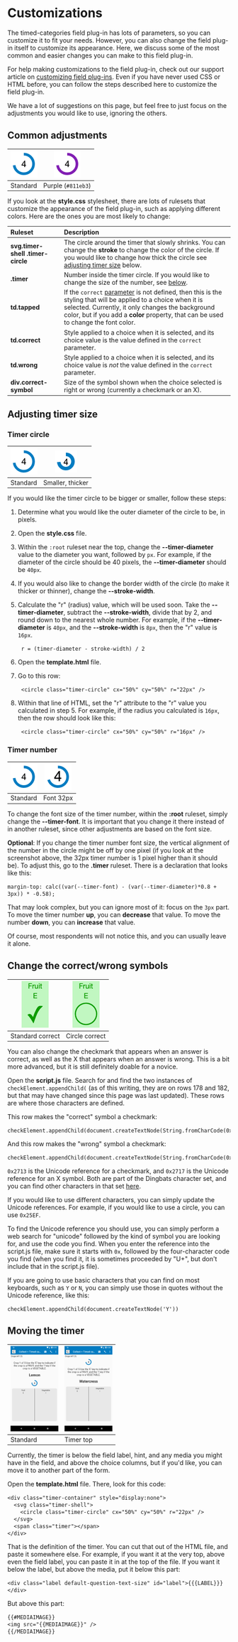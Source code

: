 # Customizations

The timed-categories field plug-in has lots of parameters, so you can customize it to fit your needs. However, you can also change the field plug-in itself to customize its appearance. Here, we discuss some of the most common and easier changes you can make to this field plug-in.

For help making customizations to the field plug-in, check out our support article on [customizing field plug-ins](). Even if you have never used CSS or HTML before, you can follow the steps described here to customize the field plug-in.

We have a lot of suggestions on this page, but feel free to just focus on the adjustments you would like to use, ignoring the others.

## Common adjustments

|![](standard-circle.png)|![](purple-circle.png)|
|:---:|:---:|
|Standard|Purple (`#811eb3`)|

If you look at the **style.css** stylesheet, there are lots of rulesets that customize the appearance of the field plug-in, such as applying different colors. Here are the ones you are most likely to change:

|Ruleset|Description|
|:---|:---|
|**svg.timer-shell&nbsp;.timer-circle**|The circle around the timer that slowly shrinks. You can change the **stroke** to change the color of the circle. If you would like to change how thick the circle see [adjusting timer size](#adjusting-timer-size) below.|
|**.timer**|Number inside the timer circle. If you would like to change the size of the number, see [below](#timer-number).|
|**td.tapped**|If the `correct` [parameter](../../README.md) is not defined, then this is the styling that will be applied to a choice when it is selected. Currently, it only changes the background color, but if you add a **color** property, that can be used to change the font color.|
|**td.correct**|Style applied to a choice when it is selected, and its choice value is the value defined in the `correct` parameter.|
|**td.wrong**|Style applied to a choice when it is selected, and its choice value is *not* the value defined in the `correct` parameter.|
|**div.correct-symbol**|Size of the symbol shown when the choice selected is right or wrong (currently a checkmark or an X).|

## Adjusting timer size

### Timer circle

|![](standard-circle.png)|![](small-thick.png)|
|:---:|:---:|
|Standard|Smaller, thicker|

If you would like the timer circle to be bigger or smaller, follow these steps:

1. Determine what you would like the outer diameter of the circle to be, in pixels.
1. Open the **style.css** file.
1. Within the `:root` ruleset near the top, change the **--timer-diameter** value to the diameter you want, followed by `px`. For example, if the diameter of the circle should be 40 pixels, the **--timer-diameter** should be `40px`.
1. If you would also like to change the border width of the circle (to make it thicker or thinner), change the  **--stroke-width**.
1. Calculate the "r" (radius) value, which will be used soon. Take the **--timer-diameter**, subtract the **--stroke-width**, divide that by 2, and round down to the nearest whole number. For example, if the **--timer-diameter** is `40px`, and the **--stroke-width** is `8px`, then the "r" value is `16px`.

        r = (timer-diameter - stroke-width) / 2

1. Open the **template.html** file.
1. Go to this row:

        <circle class="timer-circle" cx="50%" cy="50%" r="22px" />

1. Within that line of HTML, set the "r" attribute to the "r" value you calculated in step 5. For example, if the radius you calculated is `16px`, then the row should look like this:

        <circle class="timer-circle" cx="50%" cy="50%" r="16px" />

### Timer number

|![](standard-circle.png)|![](size-32.png)|
|:---:|:---:|
|Standard|Font 32px|

To change the font size of the timer number, within the **:root** ruleset, simply change the **--timer-font**. It is important that you change it there instead of in another ruleset, since other adjustments are based on the font size.

**Optional**: If you change the timer number font size, the vertical alignment of the number in the circle might be off by one pixel (if you look at the screenshot above, the 32px timer number is 1 pixel higher than it should be). To adjust this, go to the **.timer** ruleset. There is a declaration that looks like this:

    margin-top: calc((var(--timer-font) - (var(--timer-diameter)*0.8 + 3px)) * -0.58);

That may look complex, but you can ignore most of it: focus on the `3px` part. To move the timer number **up**, you can **decrease** that value. To move the number **down**, you can **increase** that value.

Of course, most respondents will not notice this, and you can usually leave it alone. 

## Change the correct/wrong symbols

|![](standard-correct.png)|![](symbol-circle.png)|
|:---:|:---:|
|Standard correct|Circle correct|

You can also change the checkmark that appears when an answer is correct, as well as the X that appears when an answer is wrong. This is a bit more advanced, but it is still definitely doable for a novice.

Open the **script.js** file. Search for and find the two instances of `checkElement.appendChild(` (as of this writing, they are on rows 178 and 182, but that may have changed since this page was last updated). These rows are where those characters are defined.

This row makes the "correct" symbol a checkmark:

    checkElement.appendChild(document.createTextNode(String.fromCharCode(0x2713)))

And this row makes the "wrong" symbol a checkmark:

    checkElement.appendChild(document.createTextNode(String.fromCharCode(0x2717)))

`0x2713` is the Unicode reference for a checkmark, and `0x2717` is the Unicode reference for an X symbol. Both are part of the Dingbats character set, and you can find other characters in that set [here](https://en.wikibooks.org/wiki/Unicode/Character_reference/2000-2FFF).

If you would like to use different characters, you can simply update the Unicode references. For example, if you would like to use a circle, you can use `0x25EF`.

To find the Unicode reference you should use, you can simply perform a web search for "unicode" followed by the kind of symbol you are looking for, and use the code you find. When you enter the reference into the script.js file, make sure it starts with `0x`, followed by the four-character code you find (when you find it, it is sometimes proceeded by "U+", but don't include that in the script.js file).

If you are going to use basic characters that you can find on most keyboards, such as `Y` or `N`, you can simply use those in quotes without the Unicode reference, like this:

    checkElement.appendChild(document.createTextNode('Y'))

## Moving the timer

|<img src="../readme-images/timer.png" width="108px" />|<img src="timer-top.png" width="108px" />|
|:---|:---|
|Standard|Timer top

Currently, the timer is below the field label, hint, and any media you might have in the field, and above the choice columns, but if you'd like, you can move it to another part of the form.

Open the **template.html** file. There, look for this code:

    <div class="timer-container" style="display:none">
      <svg class="timer-shell">
        <circle class="timer-circle" cx="50%" cy="50%" r="22px" />
      </svg>
      <span class="timer"></span>
    </div>

That is the definition of the timer. You can cut that out of the HTML file, and paste it somewhere else. For example, if you want it at the very top, above even the field label, you can paste it in at the top of the file. If you want it below the label, but above the media, put it below this part:

    <div class="label default-question-text-size" id="label">{{{LABEL}}}</div>

But above this part:

    {{#MEDIAIMAGE}}
    <img src="{{MEDIAIMAGE}}" />
    {{/MEDIAIMAGE}}